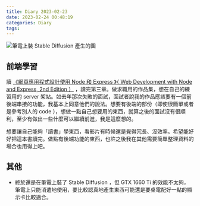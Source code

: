 ```yaml
---
title: Diary 2023-02-23
date: 2023-02-24 00:48:19
categories: Diary
tags:
---
```


![筆電上裝 Stable Diffusion 產生的圖](./images/diary-images/2023-02-23.png)

## 前端學習

讀 [《網頁應用程式設計使用 Node 和 Express 》（ Web Development with Node and Express, 2nd Edition ）](https://www.books.com.tw/products/0010861469) ，讀完第三章。做求職用的作品集，想在自己的練習用的 server 架站。如去年那次失敗的面試，面試者說我的作品應該要有一個前後端串接的功能，我基本上同意他們的說法。想要有後端的部份（即使很簡單或者是參考別人的 code ），想做一點自己想要用的東西，就算之後的面試沒有很順利，至少有做出一些什麼可以繼續前進，我是這麼想的。

想要讓自己能夠「讀書」學東西，看影片有時候還是覺得冗長、沒效率。希望能好好把這本書讀完。做點有後端功能的東西，也許之後我在其他需要簡單整理資料的場合也用得上吧。

## 其他

- 終於還是在筆電上裝了 Stable Diffusion ，但 GTX 1660 Ti 的效能不太夠，筆電上只能消遣地使用，要比較認真地產生東西可能還是要桌電配好一點的顯示卡比較適合。
